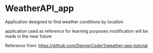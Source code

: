 # WeatherAPI_app
Application designed to find weather conditions by location

application used as reference for learning purposes
modification will be made in the near future

Reference from: https://github.com/DenverCoder1/weather-app-tutorial


